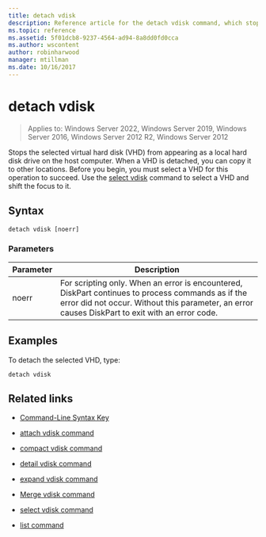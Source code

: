 ```yaml
---
title: detach vdisk
description: Reference article for the detach vdisk command, which stops the selected virtual hard disk (VHD) from appearing as a local hard disk drive on the host computer.
ms.topic: reference
ms.assetid: 5f01dcb8-9237-4564-ad94-8a8dd0fd0cca
ms.author: wscontent
author: robinharwood
manager: mtillman
ms.date: 10/16/2017
---
```


# detach vdisk

>Applies to: Windows Server 2022, Windows Server 2019, Windows Server 2016, Windows Server 2012 R2, Windows Server 2012

Stops the selected virtual hard disk (VHD) from appearing as a local hard disk drive on the host computer. When a VHD is detached, you can copy it to other locations. Before you begin, you must select a VHD for this operation to succeed. Use the [select vdisk](select-vdisk.md) command to select a VHD and shift the focus to it.


## Syntax

```
detach vdisk [noerr]
```

### Parameters

| Parameter | Description |
| --------- | ----------- |
| noerr | For scripting only. When an error is encountered, DiskPart continues to process commands as if the error did not occur. Without this parameter, an error causes DiskPart to exit with an error code. |

## Examples

To detach the selected VHD, type:

```
detach vdisk
```

## Related links

- [Command-Line Syntax Key](command-line-syntax-key.md)

- [attach vdisk command](attach-vdisk.md)

- [compact vdisk command](compact-vdisk.md)

- [detail vdisk command](detail-vdisk.md)

- [expand vdisk command](expand-vdisk.md)

- [Merge vdisk command](merge-vdisk.md)

- [select vdisk command](select-vdisk.md)

- [list command](list.md)
